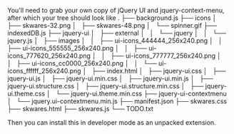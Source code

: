 You'll need to grab your own copy of jQuery UI and jquery-context-menu, after which your tree should look like 
    .
    ├── background.js
    ├── icons
    │   ├── skwares-32.png
    │   ├── skwares-48.png
    │   └── spinner.gif
    ├── indexedDB.js
    ├── jquery-ui
    │   ├── external
    │   │   └── jquery
    │   │       └── jquery.js
    │   ├── images
    │   │   ├── ui-icons_444444_256x240.png
    │   │   ├── ui-icons_555555_256x240.png
    │   │   ├── ui-icons_777620_256x240.png
    │   │   ├── ui-icons_777777_256x240.png
    │   │   ├── ui-icons_cc0000_256x240.png
    │   │   └── ui-icons_ffffff_256x240.png
    │   ├── index.html
    │   ├── jquery-ui.css
    │   ├── jquery-ui.js
    │   ├── jquery-ui.min.css
    │   ├── jquery-ui.min.js
    │   ├── jquery-ui.structure.css
    │   ├── jquery-ui.structure.min.css
    │   ├── jquery-ui.theme.css
    │   └── jquery-ui.theme.min.css
    ├── jquery-ui-contextmenu
    │   └── jquery.ui-contextmenu.min.js
    ├── manifest.json
    ├── skwares.css
    ├── skwares.html
    ├── skwares.js
    └── TODO.txt

Then you can install this in developer mode as an unpacked extension.
